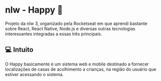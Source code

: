 # nlw - Happy 💜
Projeto da nlw 3, organizado pela Rocketseat em que aprendi bastante sobre React, React Native, Node.js e diversas outras tecnologias interessantes integradas a essas três principais. 

## 💻 Intuito
O Happy basicamente é um sistema web e mobile destinado a fornecer localizações de casas de acolhimento a crianças, na região do usuário que estiver acessando o sistema.
